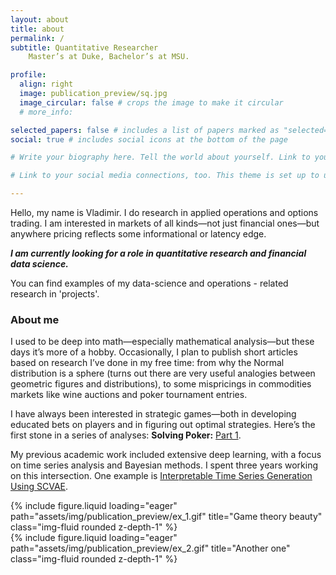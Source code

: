 ```yaml
---
layout: about
title: about
permalink: /
subtitle: Quantitative Researcher 
    Master’s at Duke, Bachelor’s at MSU.

profile:
  align: right
  image: publication_preview/sq.jpg
  image_circular: false # crops the image to make it circular
  # more_info: 

selected_papers: false # includes a list of papers marked as "selected={true}"
social: true # includes social icons at the bottom of the page

# Write your biography here. Tell the world about yourself. Link to your favorite [subreddit](http://reddit.com). You can put a picture in, too. The code is already in, just name your picture `prof_pic.jpg` and put it in the `img/` folder.

# Link to your social media connections, too. This theme is set up to use [Font Awesome icons](https://fontawesome.com/) and [Academicons](https://jpswalsh.github.io/academicons/), like the ones below. Add your Facebook, Twitter, LinkedIn, Google Scholar, or just disable all of them.

---
```


Hello, my name is Vladimir.
I do research in applied operations and options trading. I am interested in markets of all kinds—not just financial ones—but anywhere pricing reflects some informational or latency edge.

***I am currently looking for a role in quantitative research and financial data science.***

You can find examples of my data-science and operations - related research in 'projects'.

### About me

I used to be deep into math—especially mathematical analysis—but these days it’s more of a hobby. Occasionally, I plan to publish short articles based on research I’ve done in my free time: from why the Normal distribution is a sphere (turns out there are very useful analogies between geometric figures and distributions), to some mispricings in commodities markets like wine auctions and poker tournament entries.


I have always been interested in strategic games—both in developing educated bets on players and in figuring out optimal strategies. Here’s the first stone in a series of analyses:  **Solving Poker:** [Part 1](https://vkhismatullin.github.io/projects/naive_poker_game/).

My previous academic work included extensive deep learning, with a focus on time series analysis and Bayesian methods. I spent three years working on this intersection. One example is [Interpretable Time Series Generation Using SCVAE](https://github.com/VKhismatullin/TimeSeriesGen).

 
<div class="row">
  <div class="col-sm-6 mt-3">
    {% include figure.liquid loading="eager" path="assets/img/publication_preview/ex_1.gif" title="Game theory beauty" class="img-fluid rounded z-depth-1" %}
  </div>
  <div class="col-sm-6 mt-3">
    {% include figure.liquid loading="eager" path="assets/img/publication_preview/ex_2.gif" title="Another one" class="img-fluid rounded z-depth-1" %}
  </div>
</div>